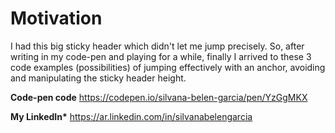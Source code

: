 # Motivation

I had this big sticky header which didn't let me jump precisely. So, after writing in my code-pen and playing for a while, finally I arrived to these 3 code examples (possibilities) of jumping effectively with an anchor, avoiding and manipulating the sticky header height.

**Code-pen code** https://codepen.io/silvana-belen-garcia/pen/YzGgMKX

**My LinkedIn\*** https://ar.linkedin.com/in/silvanabelengarcia
